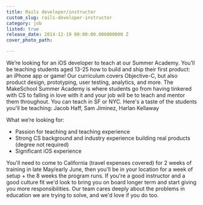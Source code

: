 ```yaml
---
title: Rails developer/instructor
custom_slug: rails-developer-instructor
category: job
listed: true
release_date: 2014-12-19 00:00:00.000000000 Z
cover_photo_path: 

---
```

We’re looking for an iOS developer to teach at our Summer Academy. You’ll be teaching students aged 13-25 how to build and ship their first product: an iPhone app or game! Our curriculum covers Objective-C, but also product design, prototyping, user testing, analytics, and more. The MakeSchool Summer Academy is where students go from having tinkered with CS to falling in love with it and your job will be to teach and mentor them throughout. You can teach in SF or NYC. Here's a taste of the students you'll be teaching: Jacob Haff, Sam Jiminez, Harlan Kellaway

What we’re looking for:

- Passion for teaching and teaching experience
- Strong CS background and industry experience building real products (degree not required)
- Significant iOS experience

You'll need to come to California (travel expenses covered) for 2 weeks of training in late May/early June, then you'll be in your location for a week of setup + the 8 weeks the program runs. If you're a good instructor and a good culture fit we'd look to bring you on board longer term and start giving you more responsibilities. Our team cares deeply about the problems in education we are trying to solve, and we'd love if you do too.